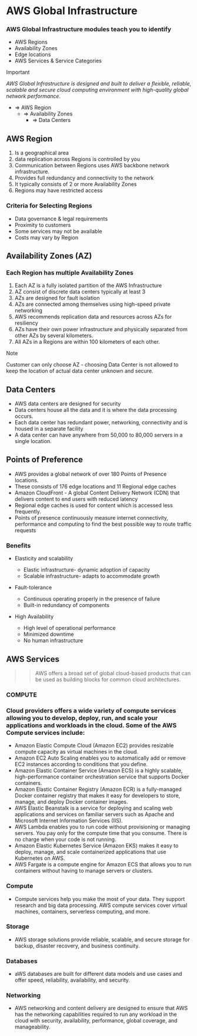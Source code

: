 # AWS Global Infrastructure

### AWS Global Infrastructure modules teach you to identify 
+ AWS Regions
+ Availability Zones
+ Edge locations
+ AWS Services & Service Categories

> [!IMPORTANT]
>  _AWS Global Infrastructure is designed and built to deliver a flexible, reliable, scalable and secure cloud computing environment with high-quality global network performance._


+ => AWS Region
  + => Availability Zones
    + => Data Centers

## AWS Region
1. Is a geographical area
2. data replication across Regions is controlled by you
3. Communication between Regions uses AWS backbone network infrastructure.
4. Provides full redundancy and connectivity to the network
5. It typically consists of 2 or more Availability Zones
6. Regions may have restricted access

### Criteria for Selecting Regions 
+ Data governance & legal requirements
+ Proximity to customers
+ Some services may not be available
+ Costs may vary by Region

## Availability Zones (AZ)
### Each Region has multiple Availability Zones
1. Each AZ is a fully isolated partition of the AWS Infrastructure
2. AZ consist of discrete data centers typically at least 3
3. AZs are designed for fault isolation
4. AZs are connected among themselves using high-speed private networking
5. AWS recommends replication data and resources across AZs for resiliency
6. AZs have their own power infrastructure and physically separated from other AZs by several kilometers.
7. All AZs in a Regions are within 100 kilometers of each other.

> [!Note]
> Customer can only choose AZ - choosing Data Center is not allowed to keep the location of actual data center unknown and secure.


## Data Centers
+ AWS data centers are designed for security
+ Data centers house all the data and it is where the data processing occurs.
+ Each data center has redundant power, networking, connectivity and is housed in a separate facility
+ A data center can have anywhere from 50,000 to 80,000 servers in a single location.


## Points of Preference
+ AWS provides a global network of over 180 Points of Presence locations.
+ These consists of 176 edge locations and 11 Regional edge caches
+ Amazon CloudFront - A global Content Delivery Network (CDN) that delivers content to end users with reduced latency
+ Regional edge caches is used for content which is accessed less frequently.
+ Points of presence continuously measure internet connectivity, performance and computing to find the best possible way to route traffic requests

### Benefits
+ Elasticity and scalability
  + Elastic infrastructure- dynamic adoption of capacity
  + Scalable infrastructure- adapts to accommodate growth

+ Fault-tolerance
  + Continuous operating properly in the presence of failure
  + Built-in redundancy of components

+ High Availability
  + High level of operational performance
  + Minimized downtime
  + No human infrastructure
 

## AWS Services
>> AWS offers a broad set of global cloud-based products that can be used as building blocks for common cloud architectures.

### COMPUTE
### Cloud providers offers a wide variety of compute services allowing you to develop, deploy, run, and scale your applications and workloads in the cloud. Some of the AWS Compute services include:
+ Amazon Elastic Compute Cloud (Amazon EC2) provides resizable compute capacity as virtual machines in the cloud.
+ Amazon EC2 Auto Scaling enables you to automatically add or remove EC2 instances according to conditions that you define.
+ Amazon Elastic Container Service (Amazon ECS) is a highly scalable, high-performance container orchestration service that supports Docker containers.
+ Amazon Elastic Container Registry (Amazon ECR) is a fully-managed Docker container registry that makes it easy for developers to store, manage, and deploy Docker container images.
+ AWS Elastic Beanstalk is a service for deploying and scaling web applications and services on familiar servers such as Apache and Microsoft Internet Information Services (IIS).
+ AWS Lambda enables you to run code without provisioning or managing servers. You pay only for the compute time that you consume. There is no charge when your code is not running.
+ Amazon Elastic Kubernetes Service (Amazon EKS) makes it easy to deploy, manage, and scale containerized applications that use Kubernetes on AWS.
+ AWS Fargate is a compute engine for Amazon ECS that allows you to run containers without having to manage servers or clusters.

### Compute
+ Compute services help you make the most of your data. They support research and big data processing. AWS compute services cover virtual machines, containers, serverless computing, and more.

### Storage
+ AWS storage solutions provide reliable, scalable, and secure storage for backup, disaster recovery, and business continuity.

### Databases
+ aWS databases are built for different data models and use cases and offer speed, reliability, availability, and security.

### Networking
+ AWS networking and content delivery are designed to ensure that AWS has the networking capabilities required to run any workload in the cloud with security, availability, performance, global coverage, and manageability.
